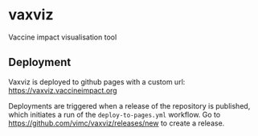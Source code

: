 # vaxviz
Vaccine impact visualisation tool

## Deployment

Vaxviz is deployed to github pages with a custom url: https://vaxviz.vaccineimpact.org

Deployments are triggered when a release of the repository is published, which initiates a run of the `deploy-to-pages.yml` workflow. Go to https://github.com/vimc/vaxviz/releases/new to create a release.
